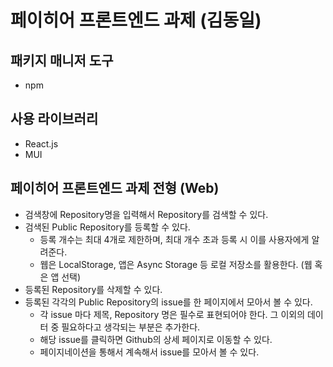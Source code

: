 # 페이히어 프론트엔드 과제 (김동일)

## 패키지 매니저 도구
- npm

## 사용 라이브러리
- React.js
- MUI

## 페이히어 프론트엔드 과제 전형 (Web)
- 검색창에 Repository명을 입력해서 Repository를 검색할 수 있다.
- 검색된 Public Repository를 등록할 수 있다.
  - 등록 개수는 최대 4개로 제한하며, 최대 개수 초과 등록 시 이를 사용자에게 알려준다.
  - 웹은 LocalStorage, 앱은 Async Storage 등 로컬 저장소를 활용한다. (웹 혹은 앱 선택)
- 등록된 Repository를 삭제할 수 있다.
- 등록된 각각의 Public Repository의 issue를 한 페이지에서 모아서 볼 수 있다.
  - 각 issue 마다 제목, Repository 명은 필수로 표현되어야 한다. 그 이외의 데이터 중 필요하다고 생각되는 부분은 추가한다.
  - 해당 issue를 클릭하면 Github의 상세 페이지로 이동할 수 있다.
  - 페이지네이션을 통해서 계속해서 issue를 모아서 볼 수 있다.

